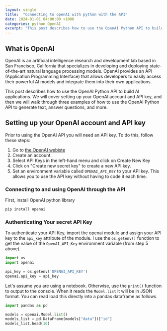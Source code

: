 ```yaml
---
layout: single
title:  "Connecting to openAI with python with the API"
date: 2024-01-01 04:00:00 +1000
categories: python OpenAI
excerpt: "This post describes how to use the OpenAI Python API to build AI applications. We will cover setting up your OpenAI account and API key"
---
```



## What is OpenAI

OpenAI is an artificial intelligence research and development lab based in San Francisco, California that specializes in developing and deploying state-of-the-art natural language processing models. OpenAI provides an API (Application Programming Interface) that allows developers to easily access their powerful AI models and integrate them into their own applications.

This post describes how to use the OpenAI Python API to build AI applications. We will cover setting up your OpenAI account and API key, and then we will walk through three examples of how to use the OpenAI Python API to generate text, answer questions, and more.


## Setting up your OpenAI account and API key

Prior to using the OpenAI API you will need an API key. To do this, follow these steps:

1. Go to [the OpenAI webiste](https://platform.openai.com/account/api-keys.)
2. Create an account.
3. Select API Keys in the left-hand menu and click on Create New Key
4. Click on "Create new secret key" to create a new API key.
5. Set an environment variable called `OPENAI_API_KEY` to your API key. This allows you to use the API key without having to code it each time.


### Connecting to and using OpenAI through the API

First, install OpenAI python library

``` python
pip install openai
```

### Authenticating Your secret API Key

To authenticate your API Key, import the openai module and assign your API key to the `api_key` attribute of the module. I use the `os.getenv()` function to get the value of the `OpenAI_API_Key` environment variable (from step 5 above).

``` python
import os
import openai

api_key = os.getenv('OPENAI_API_KEY')
openai.api_key = api_key
```

Let's assume you are using a notebook. Otherwise, use the `print()` function to output to the console. When it reads the `Model.list` it will be in JSON format. You can read load this directly into a pandas dataframe as follows.

``` python
import pandas as pd

models = openai.Model.list()
models_list = pd.DataFrame(models["data"])["id"]
models_list.head(10)
```